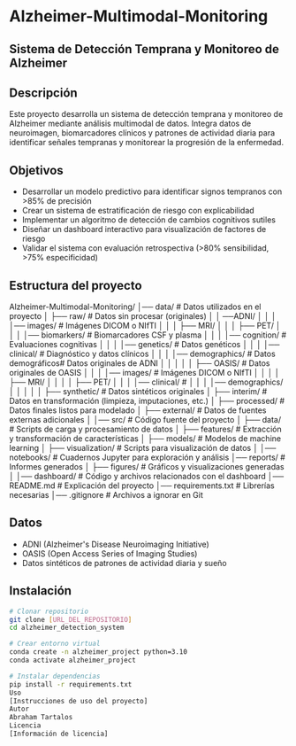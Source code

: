  
# Alzheimer-Multimodal-Monitoring
## Sistema de Detección Temprana y Monitoreo de Alzheimer

## Descripción
Este proyecto desarrolla un sistema de detección temprana y monitoreo de Alzheimer mediante análisis multimodal de datos. Integra datos de neuroimagen, biomarcadores clínicos y patrones de actividad diaria para identificar señales tempranas y monitorear la progresión de la enfermedad.

## Objetivos
- Desarrollar un modelo predictivo para identificar signos tempranos con >85% de precisión
- Crear un sistema de estratificación de riesgo con explicabilidad
- Implementar un algoritmo de detección de cambios cognitivos sutiles
- Diseñar un dashboard interactivo para visualización de factores de riesgo
- Validar el sistema con evaluación retrospectiva (>80% sensibilidad, >75% especificidad)

## Estructura del proyecto
Alzheimer-Multimodal-Monitoring/
│── data/                     # Datos utilizados en el proyecto
│   ├── raw/                  # Datos sin procesar (originales)
│   │       ──ADNI/
│   │	   │	│── images/                  # Imágenes DICOM o NIfTI
│   │	   │		├── MRI/
│   │	   │		├── PET/
│   │	   │	│── biomarkers/              # Biomarcadores CSF y plasma
│   │	   │	│── cognition/               # Evaluaciones cognitivas
│   │	   │	│── genetics/                # Datos genéticos
│   │	   │	│── clinical/                # Diagnóstico y datos clínicos
│   │	   │	│── demographics/            # Datos demográficos# Datos originales de ADNI
│   │      │
│   │      ├── OASIS/            # Datos originales de OASIS
│   │	   │	│── images/                  # Imágenes DICOM o NIfTI
│   │	   │	│	├── MRI/
│   │	   │	│	├── PET/
│   │	   │	│── clinical/              # 
│   │	   │	│── demographics/
│   │      │
│   │      ├── synthetic/        # Datos sintéticos originales
│   ├── interim/              # Datos en transformación (limpieza, imputaciones, etc.)
│   ├── processed/            # Datos finales listos para modelado
│   ├── external/             # Datos de fuentes externas adicionales
│
│── src/                      # Código fuente del proyecto
│   ├── data/                 # Scripts de carga y procesamiento de datos
│   ├── features/             # Extracción y transformación de características
│   ├── models/               # Modelos de machine learning
│   ├── visualization/        # Scripts para visualización de datos
│
│── notebooks/                # Cuadernos Jupyter para exploración y análisis
│── reports/                  # Informes generados
│   ├── figures/              # Gráficos y visualizaciones generadas
│
│── dashboard/                # Código y archivos relacionados con el dashboard
│── README.md                 # Explicación del proyecto
│── requirements.txt          # Librerías necesarias
│── .gitignore                # Archivos a ignorar en Git


## Datos
- ADNI (Alzheimer's Disease Neuroimaging Initiative)
- OASIS (Open Access Series of Imaging Studies)
- Datos sintéticos de patrones de actividad diaria y sueño

## Instalación
```bash
# Clonar repositorio
git clone [URL_DEL_REPOSITORIO]
cd alzheimer_detection_system

# Crear entorno virtual
conda create -n alzheimer_project python=3.10
conda activate alzheimer_project

# Instalar dependencias
pip install -r requirements.txt
Uso
[Instrucciones de uso del proyecto]
Autor
Abraham Tartalos
Licencia
[Información de licencia]